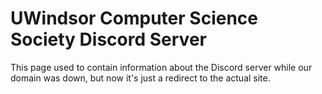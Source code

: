 # UWindsor Computer Science Society Discord Server

This page used to contain information about the Discord server while our domain was down, but now it's just a redirect to the actual site.

<!-- Instructions on how to join the UWindsor CSS Discord server

## How to Join

To join our server, you'll first need to go to [this site](https://dca1-137-207-224-61.ngrok.io/discord). From there, you'll need to sign in with your UWindsor account as well as your Discord account. After that, you'll automatically be added to the server!

## FAQ

### Why can't you just use a Discord invite?

Our server is strictly UWindsor students only. To achieve this, we've created a custom system that verifies you based on your UWindsor email. If your email corresponds to a staff member, you won't be allowed to access the server. We believe in guaranteeing a safe place for students to converse with 0 fear of oversight from professors or university staff.

### How do I know this site is safe for me to log into?

We use Oauth for authorizing users, which essentially means we don't actually ever see your UWindsor or Discord password. All we get access to is the ability to view your name and email address. On the Discord side, all we get access to is the ability to add your account to our server.

If you'd like to see how this is accomplished, our system is completely open source and viewable [here](https://github.com/uwindsorcss/hub).

### Why is the domain weird, and why am I seeing [a message like this](https://media.discordapp.net/attachments/937419611622752277/1014634585155436614/unknown.png)

Normally, to be added to our server you would access our website via https://css.uwindsor.ca/discord. However, due to a recent cybersecurity incident with the university, all university websites were brought offline. While some sites are back up, ours is not yet. As a result, we have opted to use a service called [ngrok](https://ngrok.com/) to get our website temporarily online via a different domain. This is a temporary solution that we're hoping will no longer be necessary soon.

## Additional Inquiries

If you have any other questions, comments, or concerns please contact us at css@uwindsor.ca and we'd be happy to help you! -->
